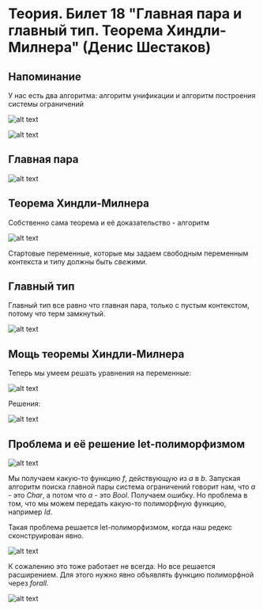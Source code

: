 # Теория. Билет 18 "Главная пара и главный тип. Теорема Хиндли-Милнера" (Денис Шестаков)

## Напоминание

У нас есть два алгоритма: алгоритм унификации и алгоритм построения системы ограничений

![alt text](https://ie.wampi.ru/2021/12/24/16.1.png)

![alt text](https://ie.wampi.ru/2021/12/24/17.1.png)

## Главная пара

![alt text](https://ie.wampi.ru/2021/12/24/17.4.png)

## Теорема Хиндли-Милнера

Собственно сама теорема и её доказательство - алгоритм

![alt text](https://ie.wampi.ru/2021/12/24/17.5.png)

Стартовые переменные, которые мы задаем свободным переменным контекста и типу должны быть *свежими*.

## Главный тип

Главный тип все равно что главная пара, только с пустым контекстом, потому что терм замкнутый.

![alt text](https://ie.wampi.ru/2021/12/24/17.6.png)

## Мощь теоремы Хиндли-Милнера

Теперь мы умеем решать уравнения на переменные:

![alt text](https://ie.wampi.ru/2021/12/24/18.4.png)

Решения:

![alt text](https://ie.wampi.ru/2021/12/24/18.5.png)

## Проблема и её решение let-полиморфизмом

![alt text](https://ie.wampi.ru/2021/12/24/18.6.png)

Мы получаем какую-то функцию *f*, действующую из *a* в *b*. Запуская алгоритм поиска главной пары
система ограничений говорит нам, что *a* - это *Char*, а потом что *a* - это *Bool*. Получаем ошибку.
Но проблема в том, что мы можем передать какую-то полиморфную функцию, например *Id*.

Такая проблема решается let-полиморфизмом, когда наш редекс сконструирован явно. 

![alt text](https://ie.wampi.ru/2021/12/24/18.7.png)

К сожалению это тоже работает не всегда. Но все решается расширением.
Для этого нужно явно объявлять функцию полиморфной через *forall*.

![alt text](https://ie.wampi.ru/2021/12/24/18.8.png)